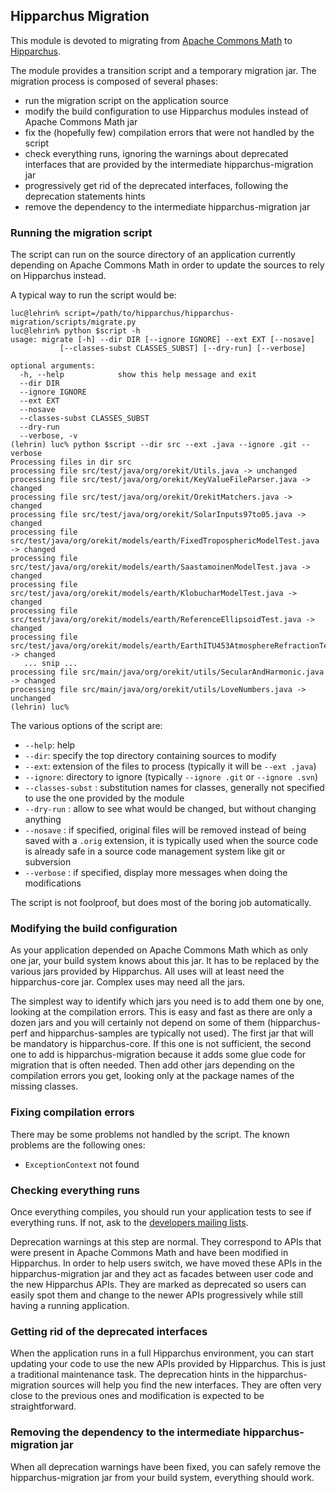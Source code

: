
## Hipparchus Migration

This module is devoted to migrating from [Apache Commons Math](https://commons.apache.org/math/)
to [Hipparchus](../index.html).

The module provides a transition script and a temporary migration jar. The migration
process is composed of several phases:

  * run the migration script on the application source
  * modify the build configuration to use Hipparchus modules instead of Apache Commons Math jar
  * fix the (hopefully few) compilation errors that were not handled by the script
  * check everything runs, ignoring the warnings about deprecated interfaces that are
    provided by the intermediate hipparchus-migration jar
  * progressively get rid of the deprecated interfaces, following the deprecation statements hints
  * remove the dependency to the intermediate hipparchus-migration jar

### Running the migration script

The script can run on the source directory of an application currently depending on
Apache Commons Math in order to update the sources to rely on Hipparchus instead.

A typical way to run the script would be:

    luc@lehrin% script=/path/to/hipparchus/hipparchus-migration/scripts/migrate.py
    luc@lehrin% python $script -h
    usage: migrate [-h] --dir DIR [--ignore IGNORE] --ext EXT [--nosave]
               [--classes-subst CLASSES_SUBST] [--dry-run] [--verbose]

    optional arguments:
      -h, --help            show this help message and exit
      --dir DIR
      --ignore IGNORE
      --ext EXT
      --nosave
      --classes-subst CLASSES_SUBST
      --dry-run
      --verbose, -v
    (lehrin) luc% python $script --dir src --ext .java --ignore .git --verbose
    Processing files in dir src
    processing file src/test/java/org/orekit/Utils.java -> unchanged
    processing file src/test/java/org/orekit/KeyValueFileParser.java -> changed
    processing file src/test/java/org/orekit/OrekitMatchers.java -> changed
    processing file src/test/java/org/orekit/SolarInputs97to05.java -> changed
    processing file src/test/java/org/orekit/models/earth/FixedTroposphericModelTest.java -> changed
    processing file src/test/java/org/orekit/models/earth/SaastamoinenModelTest.java -> changed
    processing file src/test/java/org/orekit/models/earth/KlobucharModelTest.java -> changed
    processing file src/test/java/org/orekit/models/earth/ReferenceEllipsoidTest.java -> changed
    processing file src/test/java/org/orekit/models/earth/EarthITU453AtmosphereRefractionTest.java -> changed
       ... snip ...
    processing file src/main/java/org/orekit/utils/SecularAndHarmonic.java -> changed
    processing file src/main/java/org/orekit/utils/LoveNumbers.java -> unchanged
    (lehrin) luc%

The various options of the script are:

  * `--help`: help
  * `--dir`: specify the top directory containing sources to modify
  * `--ext`: extension of the files to process (typically it will be `--ext .java`)
  * `--ignore`: directory to ignore (typically `--ignore .git` or `--ignore .svn`)
  * `--classes-subst` : substitution names for classes, generally not specified to use the one provided by the module
  * `--dry-run` : allow to see what would be changed, but without changing anything
  * `--nosave` : if specified, original files will be removed instead of being saved with a `.orig` extension,
               it is typically used when the source code is already safe in a source code management system
               like git or subversion
  * `--verbose` : if specified, display more messages when doing the modifications 

The script is not foolproof, but does most of the boring job automatically.

### Modifying the build configuration

As your application depended on Apache Commons Math which as only one jar, your build
system knows about this jar. It has to be replaced by the various jars provided by
Hipparchus. All uses will at least need the hipparchus-core jar. Complex uses may
need all the jars.

The simplest way to identify which jars you need is to add them one by one, looking
at the compilation errors. This is easy and fast as there are only a dozen jars
and you will certainly not depend on some of them (hipparchus-perf and hipparchus-samples
are typically not used). The first jar that will be mandatory is hipparchus-core. If this
one is not sufficient, the second one to add is hipparchus-migration because it adds some
glue code for migration that is often needed. Then add other jars depending on the compilation
errors you get, looking only at the package names of the missing classes.

### Fixing compilation errors

There may be some problems not handled by the script. The known problems
are the following ones:

  * `ExceptionContext` not found

### Checking everything runs

Once everything compiles, you should run your application tests to see if everything
runs. If not, ask to the [developers mailing lists](../mail-lists.html).

Deprecation warnings at this step are normal. They correspond to APIs that were present
in Apache Commons Math and have been modified in Hipparchus. In order to help users
switch, we have moved these APIs in the hipparchus-migration jar and they act as
facades between user code and the new Hipparchus APIs. They are marked as deprecated
so users can easily spot them and change to the newer APIs progressively while still
having a running application.

### Getting rid of the deprecated interfaces

When the application runs in a full Hipparchus environment, you can start updating
your code to use the new APIs provided by Hipparchus. This is just a traditional
maintenance task. The deprecation hints in the hipparchus-migration sources will
help you find the new interfaces. They are often very close to the previous
ones and modification is expected to be straightforward.

### Removing the dependency to the intermediate hipparchus-migration jar

When all deprecation warnings have been fixed, you can safely remove the
hipparchus-migration jar from your build system, everything should work.

